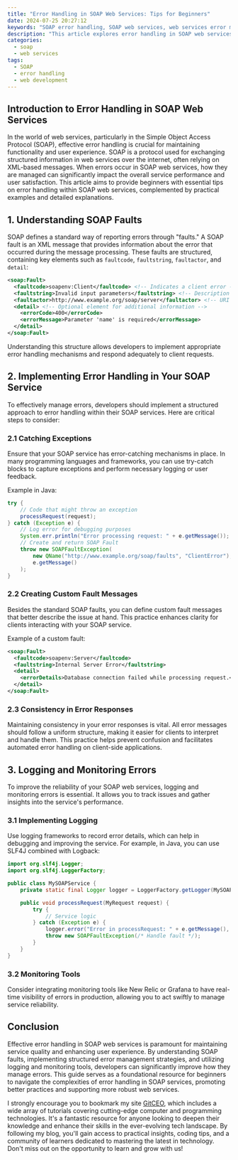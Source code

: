```yaml
---
title: "Error Handling in SOAP Web Services: Tips for Beginners"
date: 2024-07-25 20:27:12
keywords: "SOAP error handling, SOAP web services, web services error management"
description: "This article explores error handling in SOAP web services, providing beginners with tips, practical examples, and insights into the common pitfalls of managing errors. Learn how to effectively manage exceptions, create custom fault messages, and implement structured error handling within your SOAP services for enhanced reliability and user experience. The article includes step-by-step guides and code snippets to promote a deeper understanding of error management in SOAP technology, helping developers handle errors gracefully and maintain robust web services."
categories:
  - soap
  - web services
tags:
  - SOAP
  - error handling
  - web development
---
```


## Introduction to Error Handling in SOAP Web Services

In the world of web services, particularly in the Simple Object Access Protocol (SOAP), effective error handling is crucial for maintaining functionality and user experience. SOAP is a protocol used for exchanging structured information in web services over the internet, often relying on XML-based messages. When errors occur in SOAP web services, how they are managed can significantly impact the overall service performance and user satisfaction. This article aims to provide beginners with essential tips on error handling within SOAP web services, complemented by practical examples and detailed explanations.

<!-- more -->

## 1. Understanding SOAP Faults

SOAP defines a standard way of reporting errors through "faults." A SOAP fault is an XML message that provides information about the error that occurred during the message processing. These faults are structured, containing key elements such as `faultcode`, `faultstring`, `faultactor`, and `detail`:

```xml
<soap:Fault>
  <faultcode>soapenv:Client</faultcode> <!-- Indicates a client error -->
  <faultstring>Invalid input parameters</faultstring> <!-- Description of the error -->
  <faultactor>http://www.example.org/soap/server</faultactor> <!-- URI of the error source -->
  <detail> <!-- Optional element for additional information -->
    <errorCode>400</errorCode>
    <errorMessage>Parameter 'name' is required</errorMessage>
  </detail>
</soap:Fault>
```

Understanding this structure allows developers to implement appropriate error handling mechanisms and respond adequately to client requests.

## 2. Implementing Error Handling in Your SOAP Service

To effectively manage errors, developers should implement a structured approach to error handling within their SOAP services. Here are critical steps to consider:

### 2.1 Catching Exceptions

Ensure that your SOAP service has error-catching mechanisms in place. In many programming languages and frameworks, you can use try-catch blocks to capture exceptions and perform necessary logging or user feedback.

Example in Java:

```java
try {
    // Code that might throw an exception
    processRequest(request);
} catch (Exception e) {
    // Log error for debugging purposes
    System.err.println("Error processing request: " + e.getMessage());
    // Create and return SOAP Fault
    throw new SOAPFaultException(
        new QName("http://www.example.org/soap/faults", "ClientError"),
        e.getMessage()
    );
}
```

### 2.2 Creating Custom Fault Messages

Besides the standard SOAP faults, you can define custom fault messages that better describe the issue at hand. This practice enhances clarity for clients interacting with your SOAP service.

Example of a custom fault:

```xml
<soap:Fault>
  <faultcode>soapenv:Server</faultcode>
  <faultstring>Internal Server Error</faultstring>
  <detail>
    <errorDetails>Database connection failed while processing request.</errorDetails>
  </detail>
</soap:Fault>
```

### 2.3 Consistency in Error Responses

Maintaining consistency in your error responses is vital. All error messages should follow a uniform structure, making it easier for clients to interpret and handle them. This practice helps prevent confusion and facilitates automated error handling on client-side applications.

## 3. Logging and Monitoring Errors

To improve the reliability of your SOAP web services, logging and monitoring errors is essential. It allows you to track issues and gather insights into the service's performance.

### 3.1 Implementing Logging

Use logging frameworks to record error details, which can help in debugging and improving the service. For example, in Java, you can use SLF4J combined with Logback:

```java
import org.slf4j.Logger;
import org.slf4j.LoggerFactory;

public class MySOAPService {
    private static final Logger logger = LoggerFactory.getLogger(MySOAPService.class);

    public void processRequest(MyRequest request) {
        try {
            // Service logic
        } catch (Exception e) {
            logger.error("Error in processRequest: " + e.getMessage(), e);
            throw new SOAPFaultException(/* Handle fault */);
        }
    }
}
```

### 3.2 Monitoring Tools

Consider integrating monitoring tools like New Relic or Grafana to have real-time visibility of errors in production, allowing you to act swiftly to manage service reliability.

## Conclusion

Effective error handling in SOAP web services is paramount for maintaining service quality and enhancing user experience. By understanding SOAP faults, implementing structured error management strategies, and utilizing logging and monitoring tools, developers can significantly improve how they manage errors. This guide serves as a foundational resource for beginners to navigate the complexities of error handling in SOAP services, promoting better practices and supporting more robust web services.

I strongly encourage you to bookmark my site [GitCEO](https://gitceo.com), which includes a wide array of tutorials covering cutting-edge computer and programming technologies. It's a fantastic resource for anyone looking to deepen their knowledge and enhance their skills in the ever-evolving tech landscape. By following my blog, you'll gain access to practical insights, coding tips, and a community of learners dedicated to mastering the latest in technology. Don't miss out on the opportunity to learn and grow with us!